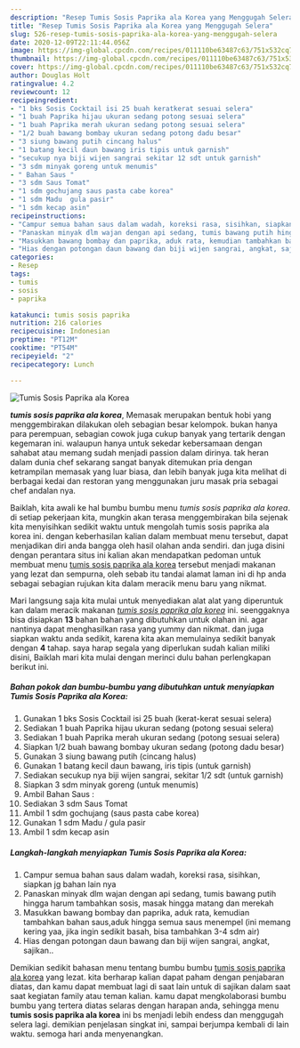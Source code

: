 ```yaml
---
description: "Resep Tumis Sosis Paprika ala Korea yang Menggugah Selera"
title: "Resep Tumis Sosis Paprika ala Korea yang Menggugah Selera"
slug: 526-resep-tumis-sosis-paprika-ala-korea-yang-menggugah-selera
date: 2020-12-09T22:11:44.056Z
image: https://img-global.cpcdn.com/recipes/011110be63487c63/751x532cq70/tumis-sosis-paprika-ala-korea-foto-resep-utama.jpg
thumbnail: https://img-global.cpcdn.com/recipes/011110be63487c63/751x532cq70/tumis-sosis-paprika-ala-korea-foto-resep-utama.jpg
cover: https://img-global.cpcdn.com/recipes/011110be63487c63/751x532cq70/tumis-sosis-paprika-ala-korea-foto-resep-utama.jpg
author: Douglas Holt
ratingvalue: 4.2
reviewcount: 12
recipeingredient:
- "1 bks Sosis Cocktail isi 25 buah keratkerat sesuai selera"
- "1 buah Paprika hijau ukuran sedang potong sesuai selera"
- "1 buah Paprika merah ukuran sedang potong sesuai selera"
- "1/2 buah bawang bombay ukuran sedang potong dadu besar"
- "3 siung bawang putih cincang halus"
- "1 batang kecil daun bawang iris tipis untuk garnish"
- "secukup nya biji wijen sangrai sekitar 12 sdt untuk garnish"
- "3 sdm minyak goreng untuk menumis"
- " Bahan Saus "
- "3 sdm Saus Tomat"
- "1 sdm gochujang saus pasta cabe korea"
- "1 sdm Madu  gula pasir"
- "1 sdm kecap asin"
recipeinstructions:
- "Campur semua bahan saus dalam wadah, koreksi rasa, sisihkan, siapkan jg bahan lain nya"
- "Panaskan minyak dlm wajan dengan api sedang, tumis bawang putih hingga harum tambahkan sosis, masak hingga matang dan merekah"
- "Masukkan bawang bombay dan paprika, aduk rata, kemudian tambahkan bahan saus,aduk hingga semua saus menempel (ini memang kering yaa, jika ingin sedikit basah, bisa tambahkan 3-4 sdm air)"
- "Hias dengan potongan daun bawang dan biji wijen sangrai, angkat, sajikan.."
categories:
- Resep
tags:
- tumis
- sosis
- paprika

katakunci: tumis sosis paprika 
nutrition: 216 calories
recipecuisine: Indonesian
preptime: "PT12M"
cooktime: "PT54M"
recipeyield: "2"
recipecategory: Lunch

---
```



![Tumis Sosis Paprika ala Korea](https://img-global.cpcdn.com/recipes/011110be63487c63/751x532cq70/tumis-sosis-paprika-ala-korea-foto-resep-utama.jpg)

<b><i>tumis sosis paprika ala korea</i></b>, Memasak merupakan bentuk hobi yang menggembirakan dilakukan oleh sebagian besar kelompok. bukan hanya para perempuan, sebagian cowok juga cukup banyak yang tertarik dengan kegemaran ini. walaupun hanya untuk sekedar kebersamaan dengan sahabat atau memang sudah menjadi passion dalam dirinya. tak heran dalam dunia chef sekarang sangat banyak ditemukan pria dengan ketrampilan memasak yang luar biasa, dan lebih banyak juga kita melihat di berbagai kedai dan restoran yang menggunakan juru masak pria sebagai chef andalan nya.



Baiklah, kita awali ke hal bumbu bumbu menu <i>tumis sosis paprika ala korea</i>. di setiap pekerjaan kita, mungkin akan terasa menggembirakan bila sejenak kita menyisihkan sedikit waktu untuk mengolah tumis sosis paprika ala korea ini. dengan keberhasilan kalian dalam membuat menu tersebut, dapat menjadikan diri anda bangga oleh hasil olahan anda sendiri. dan juga disini dengan perantara situs ini kalian akan mendapatkan pedoman untuk membuat menu <u>tumis sosis paprika ala korea</u> tersebut menjadi makanan yang lezat dan sempurna, oleh sebab itu tandai alamat laman ini di hp anda sebagai sebagian rujukan kita dalam meracik menu baru yang nikmat.


Mari langsung saja kita mulai untuk menyediakan alat alat yang diperuntuk kan dalam meracik makanan <u><i>tumis sosis paprika ala korea</i></u> ini. seenggaknya bisa disiapkan <b>13</b> bahan bahan yang dibutuhkan untuk olahan ini. agar nantinya dapat menghasilkan rasa yang yummy dan nikmat. dan juga siapkan waktu anda sedikit, karena kita akan memulainya sedikit banyak dengan <b>4</b> tahap. saya harap segala yang diperlukan sudah kalian miliki disini, Baiklah mari kita mulai dengan merinci dulu bahan perlengkapan berikut ini.

<!--inarticleads1-->

##### Bahan pokok dan bumbu-bumbu yang dibutuhkan untuk menyiapkan Tumis Sosis Paprika ala Korea:

1. Gunakan 1 bks Sosis Cocktail isi 25 buah (kerat-kerat sesuai selera)
1. Sediakan 1 buah Paprika hijau ukuran sedang (potong sesuai selera)
1. Sediakan 1 buah Paprika merah ukuran sedang (potong sesuai selera)
1. Siapkan 1/2 buah bawang bombay ukuran sedang (potong dadu besar)
1. Gunakan 3 siung bawang putih (cincang halus)
1. Gunakan 1 batang kecil daun bawang, iris tipis (untuk garnish)
1. Sediakan secukup nya biji wijen sangrai, sekitar 1/2 sdt (untuk garnish)
1. Siapkan 3 sdm minyak goreng (untuk menumis)
1. Ambil  Bahan Saus :
1. Sediakan 3 sdm Saus Tomat
1. Ambil 1 sdm gochujang (saus pasta cabe korea)
1. Gunakan 1 sdm Madu / gula pasir
1. Ambil 1 sdm kecap asin




<!--inarticleads2-->

##### Langkah-langkah menyiapkan Tumis Sosis Paprika ala Korea:

1. Campur semua bahan saus dalam wadah, koreksi rasa, sisihkan, siapkan jg bahan lain nya
1. Panaskan minyak dlm wajan dengan api sedang, tumis bawang putih hingga harum tambahkan sosis, masak hingga matang dan merekah
1. Masukkan bawang bombay dan paprika, aduk rata, kemudian tambahkan bahan saus,aduk hingga semua saus menempel (ini memang kering yaa, jika ingin sedikit basah, bisa tambahkan 3-4 sdm air)
1. Hias dengan potongan daun bawang dan biji wijen sangrai, angkat, sajikan..




Demikian sedikit bahasan menu tentang bumbu bumbu <u>tumis sosis paprika ala korea</u> yang lezat. kita berharap kalian dapat paham dengan penjabaran diatas, dan kamu dapat membuat lagi di saat lain untuk di sajikan dalam saat saat kegiatan family atau teman kalian. kamu dapat mengkolaborasi bumbu bumbu yang tertera diatas selaras dengan harapan anda, sehingga menu <b>tumis sosis paprika ala korea</b> ini bs menjadi lebih endess dan menggugah selera lagi. demikian penjelasan singkat ini, sampai berjumpa kembali di lain waktu. semoga hari anda menyenangkan.
